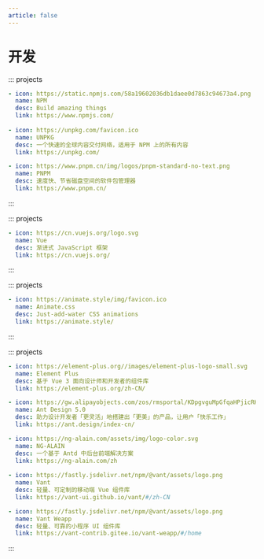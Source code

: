 ```yaml
---
article: false
---
```


# 开发

[//]: # (::: projects)

[//]: # (```yaml)

[//]: # (- icon: https://jwt.io/img/pic_logo.svg)

[//]: # (  name: JWT)

[//]: # (  desc: 一种开放的行业标准 RFC 7519 方法，用于在双方之间安全地表示声明)

[//]: # (  link: https://jwt.io/)

[//]: # (```)

[//]: # (:::)

::: projects
```yaml
- icon: https://static.npmjs.com/58a19602036db1daee0d7863c94673a4.png
  name: NPM
  desc: Build amazing things
  link: https://www.npmjs.com/
  
- icon: https://unpkg.com/favicon.ico
  name: UNPKG
  desc: 一个快速的全球内容交付网络，适用于 NPM 上的所有内容
  link: https://unpkg.com/

- icon: https://www.pnpm.cn/img/logos/pnpm-standard-no-text.png
  name: PNPM
  desc: 速度快、节省磁盘空间的软件包管理器
  link: https://www.pnpm.cn/
```
:::

::: projects
```yaml
- icon: https://cn.vuejs.org/logo.svg
  name: Vue
  desc: 渐进式 JavaScript 框架
  link: https://cn.vuejs.org/
```
:::

::: projects
```yaml
- icon: https://animate.style/img/favicon.ico
  name: Animate.css
  desc: Just-add-water CSS animations
  link: https://animate.style/
```
:::

[//]: # (::: projects)

[//]: # (```yaml)

[//]: # (- icon: https://www.axios-http.cn/assets/favicon.ico)

[//]: # (  name: Axios)

[//]: # (  desc: Axios 是一个基于 promise 的网络请求库，可以用于浏览器和 node.js)

[//]: # (  link: https://www.axios-http.cn/)

[//]: # ()
[//]: # (- icon: https://pinia.vuejs.org/logo.svg)

[//]: # (  name: Pinia)

[//]: # (  desc: 符合直觉的 Vue.js 状态管理库)

[//]: # (  link: https://pinia.vuejs.org/zh/)

[//]: # (```)

[//]: # (:::)

[//]: # (::: projects)

[//]: # (```yaml)

[//]: # (- icon: https://greensock.com/uploads/monthly_2018_06/favicon.ico.4811a987b377f271db584b422f58e5a7.ico)

[//]: # (  name: GSAP)

[//]: # (  desc: 适用于现代 Web 的专业级 JavaScript 动画)

[//]: # (  link: https://greensock.com/gsap/)

[//]: # (```)

[//]: # (:::)

[//]: # (::: projects)

[//]: # (```yaml)

[//]: # (- icon: https://cn.vitejs.dev/logo.svg)

[//]: # (  name: Vite)

[//]: # (  desc: 下一代的前端工具链)

[//]: # (  link: https://cn.vitejs.dev/)

[//]: # ()
[//]: # (- icon: https://webpack.js.org/icon-square-small-slack.1c7f4f7a52c41f94.png)

[//]: # (  name: webpack)

[//]: # (  desc: 现代 JavaScript 应用程序的静态模块捆绑器)

[//]: # (  link: https://webpack.js.org/)

[//]: # (```)

[//]: # (:::)

::: projects
```yaml
- icon: https://element-plus.org//images/element-plus-logo-small.svg
  name: Element Plus
  desc: 基于 Vue 3 面向设计师和开发者的组件库
  link: https://element-plus.org/zh-CN/

- icon: https://gw.alipayobjects.com/zos/rmsportal/KDpgvguMpGfqaHPjicRK.svg
  name: Ant Design 5.0
  desc: 助力设计开发者「更灵活」地搭建出「更美」的产品，让用户「快乐工作」
  link: https://ant.design/index-cn/

- icon: https://ng-alain.com/assets/img/logo-color.svg
  name: NG-ALAIN
  desc: 一个基于 Antd 中后台前端解决方案
  link: https://ng-alain.com/zh
  
- icon: https://fastly.jsdelivr.net/npm/@vant/assets/logo.png
  name: Vant
  desc: 轻量、可定制的移动端 Vue 组件库
  link: https://vant-ui.github.io/vant/#/zh-CN

- icon: https://fastly.jsdelivr.net/npm/@vant/assets/logo.png
  name: Vant Weapp
  desc: 轻量、可靠的小程序 UI 组件库
  link: https://vant-contrib.gitee.io/vant-weapp/#/home
```
:::